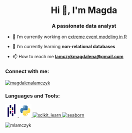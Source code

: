 <h1 align="center">Hi 👋, I'm Magda</h1>
<h3 align="center">A passionate data analyst</h3>

- 🔭 I’m currently working on [extreme event modeling in R](https://github.com/mlamczyk/Extreme_events)

- 🌱 I’m currently learning **non-relational databases**

- 📫 How to reach me **lamczykmagdalena@gmail.com**

<h3 align="left">Connect with me:</h3>
<p align="left">
<a href="https://linkedin.com/in/magdalenalamczyk" target="blank"><img align="center" src="https://raw.githubusercontent.com/rahuldkjain/github-profile-readme-generator/master/src/images/icons/Social/linked-in-alt.svg" alt="magdalenalamczyk" height="30" width="40" /></a>
</p>

<h3 align="left">Languages and Tools:</h3>
<p align="left"> <a href="https://pandas.pydata.org/" target="_blank" rel="noreferrer"> <img src="https://raw.githubusercontent.com/devicons/devicon/2ae2a900d2f041da66e950e4d48052658d850630/icons/pandas/pandas-original.svg" alt="pandas" width="40" height="40"/> </a> <a href="https://www.python.org" target="_blank" rel="noreferrer"> <img src="https://raw.githubusercontent.com/devicons/devicon/master/icons/python/python-original.svg" alt="python" width="40" height="40"/> </a> <a href="https://scikit-learn.org/" target="_blank" rel="noreferrer"> <img src="https://upload.wikimedia.org/wikipedia/commons/0/05/Scikit_learn_logo_small.svg" alt="scikit_learn" width="40" height="40"/> </a> <a href="https://seaborn.pydata.org/" target="_blank" rel="noreferrer"> <img src="https://seaborn.pydata.org/_images/logo-mark-lightbg.svg" alt="seaborn" width="40" height="40"/> </a> </p>

<p><img align="center" src="https://github-readme-stats.vercel.app/api/top-langs?username=mlamczyk&show_icons=true&locale=en&layout=compact" alt="mlamczyk" /></p>
